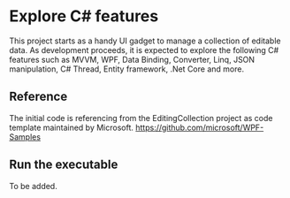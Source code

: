 
# Explore C# features

This project starts as a handy UI gadget to manage a collection of editable data. As development proceeds, it is expected to explore the following C# features such as MVVM, WPF, Data Binding, Converter, Linq, JSON manipulation, C# Thread, Entity framework, .Net Core and more. 

## Reference

The initial code is referencing from the EditingCollection project as code template maintained by Microsoft.
https://github.com/microsoft/WPF-Samples

## Run the executable

To be added.